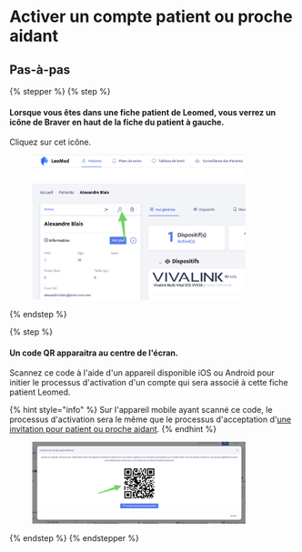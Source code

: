 # Activer un compte patient ou proche aidant

## Pas-à-pas

{% stepper %}
{% step %}
#### Lorsque vous êtes dans une fiche patient de Leomed, vous verrez un icône de Braver en haut de la fiche du patient à gauche.

Cliquez sur cet icône.

<div align="left"><figure><img src="../../.gitbook/assets/CleanShot 2025-01-09 at 22.43.36@2x.png" alt="" width="375"><figcaption></figcaption></figure></div>
{% endstep %}

{% step %}
#### Un code QR apparaitra au centre de l'écran.

Scannez ce code à l'aide d'un appareil disponible iOS ou Android pour initier le processus d'activation d'un compte qui sera associé à cette fiche patient Leomed.

{% hint style="info" %}
Sur l'appareil mobile ayant scanné ce code, le processus d'activation sera le même que le processus d'acceptation d'[une invitation pour patient ou proche aidant](../../pour-les-patients-et-proches-aidants/accepter-une-invitation.md).
{% endhint %}

<div align="left"><figure><img src="../../.gitbook/assets/CleanShot 2025-01-09 at 22.43.46@2x.png" alt="" width="375"><figcaption></figcaption></figure></div>
{% endstep %}
{% endstepper %}
